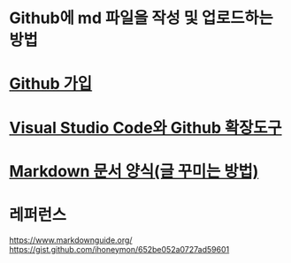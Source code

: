 Github에 md 파일을 작성 및 업로드하는 방법
=======================================

# [Github 가입](How%20to%20write%20and%20upload%20markdown%20file%20to%20Github_00.md)



# [Visual Studio Code와 Github 확장도구](How%20to%20write%20and%20upload%20markdown%20file%20to%20Github_01.md)



# [Markdown 문서 양식(글 꾸미는 방법)](How%20to%20write%20and%20upload%20markdown%20file%20to%20Github_02.md)



# 레퍼런스

https://www.markdownguide.org/  
https://gist.github.com/ihoneymon/652be052a0727ad59601  


